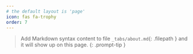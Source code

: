 ```yaml
---
# the default layout is 'page'
icon: fas fa-trophy
order: 7
---
```


> Add Markdown syntax content to file `_tabs/about.md`{: .filepath } and it will show up on this page.
{: .prompt-tip }
